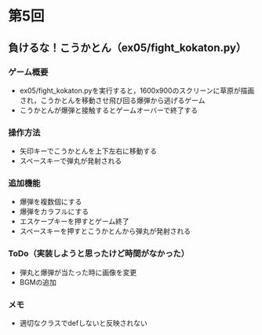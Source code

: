 # 第5回
## 負けるな！こうかとん（ex05/fight_kokaton.py）
### ゲーム概要
- ex05/fight_kokaton.pyを実行すると，1600x900のスクリーンに草原が描画され，こうかとんを移動させ飛び回る爆弾から逃げるゲーム
- こうかとんが爆弾と接触するとゲームオーバーで終了する
### 操作方法
- 矢印キーでこうかとんを上下左右に移動する
- スペースキーで弾丸が発射される
### 追加機能
- 爆弾を複数個にする
- 爆弾をカラフルにする
- エスケープキーを押すとゲーム終了
- スペースキーを押すとこうかとんから弾丸が発射される
### ToDo（実装しようと思ったけど時間がなかった）
- 弾丸と爆弾が当たった時に画像を変更
- BGMの追加
### メモ
- 適切なクラスでdefしないと反映されない